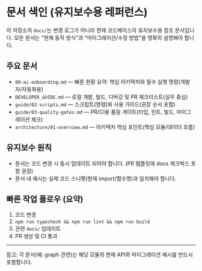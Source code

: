 # 문서 색인 (유지보수용 레퍼런스)

이 저장소의 `docs/`는 변경 로그가 아니라 현재 코드베이스의 유지보수용 참조 문서입니다. 모든 문서는 "현재 동작 방식"과 "마이그레이션/수정 방법"을 명확히 설명해야 합니다.

## 주요 문서
- `00-ai-onboarding.md` — 빠른 현황 요약: 핵심 아키텍처와 필수 실행 명령(개발자/자동화용)
- `DEVELOPER_GUIDE.md` — 로컬 개발, 빌드, 디버깅 및 PR 체크리스트(실무 중심)
- `guide/02-scripts.md` — 스크립트(명령)와 사용 가이드(권장 순서 포함)
- `guide/03-quality-gates.md` — PR/CI용 품질 게이트(타입, 린트, 빌드, 마이그레이션 체크)
- `architecture/01-overview.md` — 아키텍처 핵심 포인트(핵심 모듈/데이터 흐름)

## 유지보수 원칙
- 문서는 코드 변경 시 동시 업데이트 되어야 합니다. (PR 템플릿에 docs 체크박스 포함 권장)
- 문서 내 예시는 실제 코드 스니펫(현재 import/함수명)과 일치해야 합니다.

## 빠른 작업 플로우 (요약)
1. 코드 변경
2. `npm run typecheck && npm run lint && npm run build`
3. 관련 `docs/` 업데이트
4. PR 생성 및 CI 통과

---

참고: 각 문서(예: graph 관련)는 해당 모듈의 현재 API와 마이그레이션 예시를 반드시 포함합니다.
